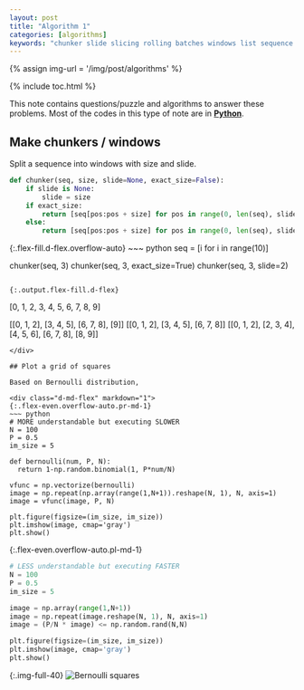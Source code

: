 ```yaml
---
layout: post
title: "Algorithm 1"
categories: [algorithms]
keywords: "chunker slide slicing rolling batches windows list sequence split imshow plot true false grid squares bernoulli distribution algorithm python"
---
```


{% assign img-url = '/img/post/algorithms' %}

{% include toc.html %}

This note contains questions/puzzle and algorithms to answer these problems. Most of the codes in this type of note are in [**Python**](/notes#python).

## Make chunkers / windows

Split a sequence into windows with size and slide.

~~~ python
def chunker(seq, size, slide=None, exact_size=False):
    if slide is None:
        slide = size
    if exact_size:
        return [seq[pos:pos + size] for pos in range(0, len(seq), slide) if len(seq[pos:pos + size]) == size]
    else:
        return [seq[pos:pos + size] for pos in range(0, len(seq), slide)]
~~~

<div class="d-md-flex" markdown="1">
{:.flex-fill.d-flex.overflow-auto}
~~~ python
seq = [i for i in range(10)]

chunker(seq, 3)
chunker(seq, 3, exact_size=True)
chunker(seq, 3, slide=2)
~~~

{:.output.flex-fill.d-flex}
~~~
[0, 1, 2, 3, 4, 5, 6, 7, 8, 9]

[[0, 1, 2], [3, 4, 5], [6, 7, 8], [9]]
[[0, 1, 2], [3, 4, 5], [6, 7, 8]]
[[0, 1, 2], [2, 3, 4], [4, 5, 6], [6, 7, 8], [8, 9]]
~~~
</div>

## Plot a grid of squares

Based on Bernoulli distribution,

<div class="d-md-flex" markdown="1">
{:.flex-even.overflow-auto.pr-md-1}
~~~ python
# MORE understandable but executing SLOWER
N = 100
P = 0.5
im_size = 5

def bernoulli(num, P, N):
  return 1-np.random.binomial(1, P*num/N)

vfunc = np.vectorize(bernoulli)
image = np.repeat(np.array(range(1,N+1)).reshape(N, 1), N, axis=1)
image = vfunc(image, P, N)

plt.figure(figsize=(im_size, im_size))
plt.imshow(image, cmap='gray')
plt.show()
~~~

{:.flex-even.overflow-auto.pl-md-1}
~~~ python
# LESS understandable but executing FASTER
N = 100
P = 0.5
im_size = 5

image = np.array(range(1,N+1))
image = np.repeat(image.reshape(N, 1), N, axis=1)
image = (P/N * image) <= np.random.rand(N,N)

plt.figure(figsize=(im_size, im_size))
plt.imshow(image, cmap='gray')
plt.show()
~~~
</div>

{:.img-full-40}
![Bernoulli squares]({{img-url}}/bernoulli-squares.png)